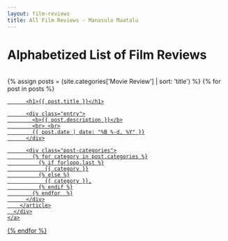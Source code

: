 ```yaml
---
layout: film-reviews
title: All Film Reviews - Manasulo Maatalu
---
```


<h1> Alphabetized List of Film Reviews </h1>

<br>

<div class="posts">
  {% assign posts = (site.categories['Movie Review'] | sort: 'title') %}
  {% for post in posts %}
    <a href="{{ site.baseurl }}{{ post.url }}">
      <div class="post-cover" style="background-image: url('{{ site.baseurl }}/img/{{ post.image }}')">
        <article class="post">

          <h1>{{ post.title }}</h1>

          <div class="entry">
            <b>{{ post.description }}</b>
            <br> <br>
            {{ post.date | date: "%B %-d, %Y" }}
          </div>

          <div class="post-categories">
            {% for category in post.categories %}
              {% if forloop.last %}
                {{ category }}
              {% else %}
                {{ category }},
              {% endif %}
            {% endfor  %}
          </div>
        </article>
      </div>
    </a>
  {% endfor %}
</div>
<br>
